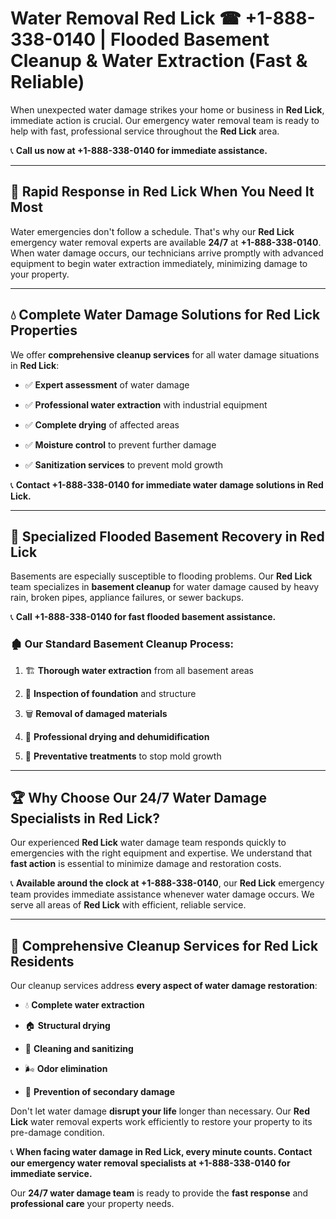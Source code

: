 # Water Removal Red Lick ☎ +1-888-338-0140 | Flooded Basement Cleanup & Water Extraction (Fast & Reliable)

When unexpected water damage strikes your home or business in **Red Lick**, immediate action is crucial. Our emergency water removal team is ready to help with fast, professional service throughout the **Red Lick** area. 

📞 **Call us now at +1-888-338-0140 for immediate assistance.**
---
## 🚀 Rapid Response in Red Lick When You Need It Most
Water emergencies don't follow a schedule. That's why our **Red Lick** emergency water removal experts are available **24/7** at **+1-888-338-0140**. When water damage occurs, our technicians arrive promptly with advanced equipment to begin water extraction immediately, minimizing damage to your property.
---
## 💧 Complete Water Damage Solutions for Red Lick Properties
We offer **comprehensive cleanup services** for all water damage situations in **Red Lick**:
- ✅ **Expert assessment** of water damage  
- ✅ **Professional water extraction** with industrial equipment  
- ✅ **Complete drying** of affected areas  
- ✅ **Moisture control** to prevent further damage  
- ✅ **Sanitization services** to prevent mold growth  
📞 **Contact +1-888-338-0140 for immediate water damage solutions in Red Lick.**
---
## 🌊 Specialized Flooded Basement Recovery in Red Lick
Basements are especially susceptible to flooding problems. Our **Red Lick** team specializes in **basement cleanup** for water damage caused by heavy rain, broken pipes, appliance failures, or sewer backups. 
📞 **Call +1-888-338-0140 for fast flooded basement assistance.**
### 🏚️ Our Standard Basement Cleanup Process:
1. 🏗️ **Thorough water extraction** from all basement areas  
2. 🔎 **Inspection of foundation** and structure  
3. 🗑️ **Removal of damaged materials**  
4. 💨 **Professional drying and dehumidification**  
5. 🚫 **Preventative treatments** to stop mold growth  
---
## 🏆 Why Choose Our 24/7 Water Damage Specialists in Red Lick?
Our experienced **Red Lick** water damage team responds quickly to emergencies with the right equipment and expertise. We understand that **fast action** is essential to minimize damage and restoration costs.
📞 **Available around the clock at +1-888-338-0140**, our **Red Lick** emergency team provides immediate assistance whenever water damage occurs. We serve all areas of **Red Lick** with efficient, reliable service.
---
## 🧹 Comprehensive Cleanup Services for Red Lick Residents
Our cleanup services address **every aspect of water damage restoration**:
- 💧 **Complete water extraction**  
- 🏠 **Structural drying**  
- 🧼 **Cleaning and sanitizing**  
- 🌬️ **Odor elimination**  
- 🚫 **Prevention of secondary damage**  
Don't let water damage **disrupt your life** longer than necessary. Our **Red Lick** water removal experts work efficiently to restore your property to its pre-damage condition.
📞 **When facing water damage in Red Lick, every minute counts. Contact our emergency water removal specialists at +1-888-338-0140 for immediate service.**
Our **24/7 water damage team** is ready to provide the **fast response** and **professional care** your property needs.
